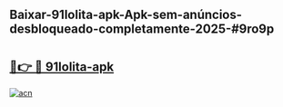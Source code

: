 ## Baixar-91lolita-apk-Apk-sem-anúncios-desbloqueado-completamente-2025-#9ro9p

# <h2><a href="https://ainizakaria.my?title=91lolita-apk&ref=20M">🔗👉 🔴 91lolita-apk</a></h2>

[![acn](https://github.com/user-attachments/assets/0f9c940e-d8b0-45ae-aac7-cd30a18b3e1c)](https://ainizakaria.my?title=91lolita-apk&ref=20M)

